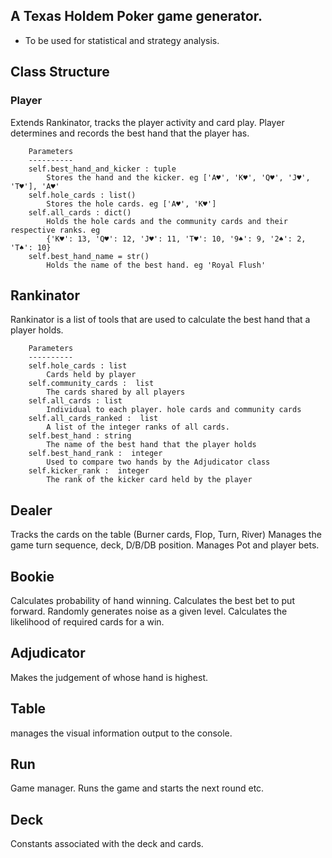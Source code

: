 ## A Texas Holdem Poker game generator. 
- To be used for statistical and strategy analysis.

## Class Structure

### Player
Extends Rankinator, tracks the player activity and card play.
        Player determines and records the best hand that the player has.

        Parameters
        ----------
        self.best_hand_and_kicker : tuple
            Stores the hand and the kicker. eg ['A♥', 'K♥', 'Q♥', 'J♥', 'T♥'], 'A♥'
        self.hole_cards : list()
            Stores the hole cards. eg ['A♥', 'K♥']
        self.all_cards : dict()
            Holds the hole cards and the community cards and their respective ranks. eg
            {'K♥': 13, 'Q♥': 12, 'J♥': 11, 'T♥': 10, '9♠': 9, '2♠': 2, 'T♠': 10}
        self.best_hand_name = str()
            Holds the name of the best hand. eg 'Royal Flush'

## Rankinator
Rankinator is a list of tools that are used to calculate the best hand that a player holds.

        Parameters
        ----------
        self.hole_cards : list
            Cards held by player
        self.community_cards :  list
            The cards shared by all players
        self.all_cards : list
            Individual to each player. hole cards and community cards
        self.all_cards_ranked :  list
            A list of the integer ranks of all cards.
        self.best_hand : string
            The name of the best hand that the player holds
        self.best_hand_rank :  integer
            Used to compare two hands by the Adjudicator class
        self.kicker_rank :  integer
            The rank of the kicker card held by the player

## Dealer
Tracks the cards on the table (Burner cards, Flop, Turn, River)
Manages the game turn sequence, deck, D/B/DB position.
Manages Pot and player bets.

## Bookie
Calculates probability of hand winning. 
Calculates the best bet to put forward. 
Randomly generates noise as a given level. 
Calculates the likelihood of required cards for a win. 

## Adjudicator
Makes the judgement of whose hand is highest. 

## Table
manages the visual information output to the console.

## Run
Game manager. Runs the game and starts the next round etc. 

## Deck 
Constants associated with the deck and cards. 
